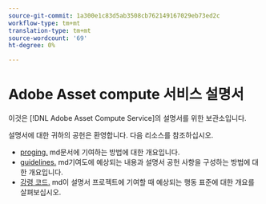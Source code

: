 ```yaml
---
source-git-commit: 1a300e1c83d5ab3508cb762149167029eb73ed2c
workflow-type: tm+mt
translation-type: tm+mt
source-wordcount: '69'
ht-degree: 0%

---
```

# Adobe Asset compute 서비스 설명서

이것은 [!DNL Adobe Asset Compute Service]의 설명서를 위한 보관소입니다.

설명서에 대한 귀하의 공헌은 환영합니다. 다음 리소스를 참조하십시오.

* [proging.](contributing.md) md문서에 기여하는 방법에 대한 개요입니다.
* [guidelines.](guidelines.md) md기여도에 예상되는 내용과 설명서 공헌 사항을 구성하는 방법에 대한 개요입니다.
* [강령 코드.](code-of-conduct.md) md이 설명서 프로젝트에 기여할 때 예상되는 행동 표준에 대한 개요를 살펴보십시오.
